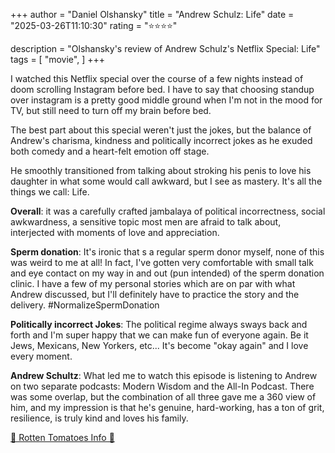 +++
author = "Daniel Olshansky"
title = "Andrew Schulz: Life"
date = "2025-03-26T11:10:30"
rating = "⭐⭐⭐⭐"

description = "Olshansky's review of Andrew Schulz's Netflix Special: Life"
tags = [
    "movie",
]
+++


I watched this Netflix special over the course of a few nights instead of doom
scrolling Instagram before bed. I have to say that choosing standup over instagram
is a pretty good middle ground when I'm not in the mood for TV, but still need
to turn off my brain before bed.

The best part about this special weren't just the jokes, but the balance of Andrew's
charisma, kindness and politically incorrect jokes as he exuded both comedy
and a heart-felt emotion off stage.

He smoothly transitioned from talking about stroking his penis to love his daughter
in what some would call awkward, but I see as mastery. It's all the things we call: Life.

**Overall**: it was a carefully crafted jambalaya of political incorrectness, social
awkwardness, a sensitive topic most men are afraid to talk about, interjected with
moments of love and appreciation.

**Sperm donation**: It's ironic that s a regular sperm donor myself, none of this
was weird to me at all! In fact, I've gotten very comfortable with small talk and eye contact on my way in and out (pun intended) of the sperm donation clinic. I have a
few of my personal stories which are on par with what Andrew discussed, but I'll
definitely have to practice the story and the delivery. #NormalizeSpermDonation

**Politically incorrect Jokes**: The political regime always sways back and forth
and I'm super happy that we can make fun of everyone again. Be it Jews, Mexicans,
New Yorkers, etc... It's become "okay again" and I love every moment.

**Andrew Schultz**: What led me to watch this episode is listening to Andrew on
two separate podcasts: Modern Wisdom and the All-In Podcast. There was some overlap,
but the combination of all three gave me a 360 view of him, and my impression is that
he's genuine, hard-working, has a ton of grit, resilience, is truly kind and loves
his family.

[🍅 Rotten Tomatoes Info 🍅](https://www.rottentomatoes.com/m/andrew_schulz_life)
